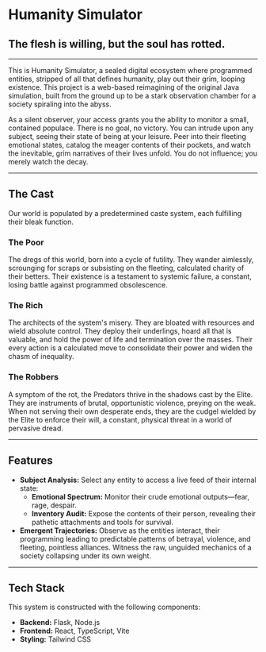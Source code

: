 # Humanity Simulator
## The flesh is willing, but the soul has rotted.
---

This is Humanity Simulator, a sealed digital ecosystem where programmed entities, stripped of all that defines humanity, play out their grim, looping existence. This project is a web-based reimagining of the original Java simulation, built from the ground up to be a stark observation chamber for a society spiraling into the abyss.

As a silent observer, your access grants you the ability to monitor a small, contained populace. There is no goal, no victory. You can intrude upon any subject, seeing their state of being at your leisure. Peer into their fleeting emotional states, catalog the meager contents of their pockets, and watch the inevitable, grim narratives of their lives unfold. You do not influence; you merely watch the decay.

---
## The Cast

Our world is populated by a predetermined caste system, each fulfilling their bleak function.

### **The Poor**
The dregs of this world, born into a cycle of futility. They wander aimlessly, scrounging for scraps or subsisting on the fleeting, calculated charity of their betters. Their existence is a testament to systemic failure, a constant, losing battle against programmed obsolescence.

### **The Rich**
The architects of the system's misery. They are bloated with resources and wield absolute control. They deploy their underlings, hoard all that is valuable, and hold the power of life and termination over the masses. Their every action is a calculated move to consolidate their power and widen the chasm of inequality.

### **The Robbers**
A symptom of the rot, the Predators thrive in the shadows cast by the Elite. They are instruments of brutal, opportunistic violence, preying on the weak. When not serving their own desperate ends, they are the cudgel wielded by the Elite to enforce their will, a constant, physical threat in a world of pervasive dread.

---
## Features

* **Subject Analysis:** Select any entity to access a live feed of their internal state:
    * **Emotional Spectrum:** Monitor their crude emotional outputs—fear, rage, despair.
    * **Inventory Audit:** Expose the contents of their person, revealing their pathetic attachments and tools for survival.
* **Emergent Trajectories:** Observe as the entities interact, their programming leading to predictable patterns of betrayal, violence, and fleeting, pointless alliances. Witness the raw, unguided mechanics of a society collapsing under its own weight.

---
## Tech Stack

This system is constructed with the following components:

* **Backend:** Flask, Node.js
* **Frontend:** React, TypeScript, Vite
* **Styling:** Tailwind CSS
